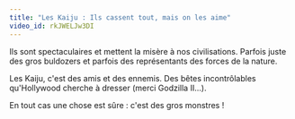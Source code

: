 ```yaml
---
title: "Les Kaiju : Ils cassent tout, mais on les aime"
video_id: rkJWELJw3DI
---
```


Ils sont spectaculaires et mettent la misère à nos civilisations. Parfois juste des gros buldozers et parfois des représentants des forces de la nature.

Les Kaiju, c'est des amis et des ennemis. Des bêtes incontrôlables qu'Hollywood cherche à dresser (merci Godzilla II...).

En tout cas une chose est sûre : c'est des gros monstres !